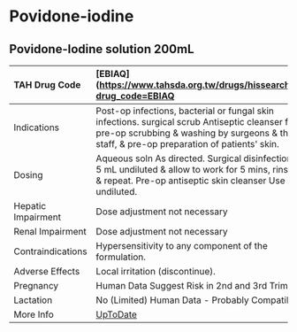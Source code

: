 # Povidone-iodine

## Povidone-Iodine solution 200mL

| TAH Drug Code      | [EBIAQ](https://www.tahsda.org.tw/drugs/hissearch.php?drug_code=EBIAQ                                                                                                                           |
|:-------------------|:------------------------------------------------------------------------------------------------------------------------------------------------------------------------------------------------|
| Indications        | Post-op infections, bacterial or fungal skin infections. surgical scrub Antiseptic cleanser for pre-op scrubbing & washing by surgeons & theatre staff, & pre-op preparation of patients' skin. |
| Dosing             | Aqueous soln As directed. Surgical disinfection Use 5 mL undiluted & allow to work for 5 mins, rinse off & repeat. Pre-op antiseptic skin cleanser Use undiluted.                               |
| Hepatic Impairment | Dose adjustment not necessary                                                                                                                                                                   |
| Renal Impairment   | Dose adjustment not necessary                                                                                                                                                                   |
| Contraindications  | Hypersensitivity to any component of the formulation.                                                                                                                                           |
| Adverse Effects    | Local irritation (discontinue).                                                                                                                                                                 |
| Pregnancy          | Human Data Suggest Risk in 2nd and 3rd Trimesters                                                                                                                                               |
| Lactation          | No (Limited) Human Data - Probably Compatible                                                                                                                                                   |
| More Info          | [UpToDate](https://www.uptodate.com/contents/povidone-iodine-drug-information)                                                                                                                  |

